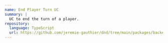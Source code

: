 ```yaml
---
name: End Player Turn UC
summary: |
  UC to end the turn of a player.
repository:
  language: TypeScript
  url: https://github.com/jeremie-gauthier/dnd/tree/main/packages/backend/src/game/state-machine/private/end-player-turn
---
```


<NodeGraph />
